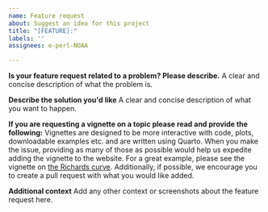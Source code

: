 ```yaml
---
name: Feature request
about: Suggest an idea for this project
title: "[FEATURE]:"
labels: ''
assignees: e-perl-NOAA

---
```


**Is your feature request related to a problem? Please describe.**
A clear and concise description of what the problem is. 

**Describe the solution you'd like**
A clear and concise description of what you want to happen.

**If you are requesting a vignette on a topic please read and provide the following:**
Vignettes are designed to be more interactive with code, plots, downloadable examples etc. and are written using Quarto. When you make the issue, providing as many of those as possible would help us expedite adding the vignette to the website. For a great example, please see the vignette on [the Richards curve](https://nmfs-ost.github.io/ss3-website/qmds/richards_growth_curve.html). Additionally, if possible, we encourage you to create a pull request with what you would like added.

**Additional context**
Add any other context or screenshots about the feature request here.
